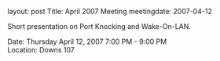 layout: post
Title: April 2007 Meeting
meetingdate: 2007-04-12

Short presentation on Port Knocking and Wake-On-LAN.                           
                                                                             
Date: Thursday April 12, 2007 7:00 PM - 9:00 PM                                  
Location: Downs 107                                         
